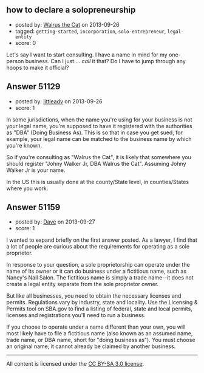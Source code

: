 ## how to declare a solopreneurship

- posted by: [Walrus the Cat](https://stackexchange.com/users/-1/18349-walrus-the-cat) on 2013-09-26
- tagged: `getting-started`, `incorporation`, `solo-entrepreneur`, `legal-entity`
- score: 0

<p>Let's say I want to start consulting.  I have a name in mind for my one-person business.  Can I just.... <em>call</em> it that?  Do I have to jump through any hoops to make it official?</p>



## Answer 51129

- posted by: [littleadv](https://stackexchange.com/users/-1/13808-littleadv) on 2013-09-26
- score: 1

<p>In some jurisdictions, when the name you're using for your business is not your legal name, you're supposed to have it registered with the authorities as "DBA" (Doing Business As). This is so that in case you get sued, for example, your legal name can be matched to the business name by which you're known.</p>

<p>So if you're consulting as "Walrus the Cat", it is likely that somewhere you should register "Johny Walker Jr, DBA Walrus the Cat". Assuming Johny Walker Jr is your name.</p>

<p>In the US this is usually done at the county/State level, in counties/States where you work.</p>



## Answer 51159

- posted by: [Dave](https://stackexchange.com/users/-1/28066-dave) on 2013-09-27
- score: 1

<p>I wanted to expand briefly on the first answer posted. As a lawyer, I find that a lot of people are curious about the requirements for operating as a sole proprietor. </p>

<p>In response to your question, a sole proprietorship can operate under the name of its owner or it can do business under a fictitious name, such as Nancy's Nail Salon. The fictitious name is simply a trade name--it does not create a legal entity separate from the sole proprietor owner.</p>

<p>But like all businesses, you need to obtain the necessary licenses and permits. Regulations vary by industry, state and locality. Use the Licensing &amp; Permits tool on SBA.gov to find a listing of federal, state and local permits, licenses and registrations you'll need to run a business.</p>

<p>If you choose to operate under a name different than your own, you will most likely have to file a fictitious name (also known as an assumed name, trade name, or DBA name, short for "doing business as"). You must choose an original name; it cannot already be claimed by another business.</p>




---

All content is licensed under the [CC BY-SA 3.0 license](https://creativecommons.org/licenses/by-sa/3.0/).
